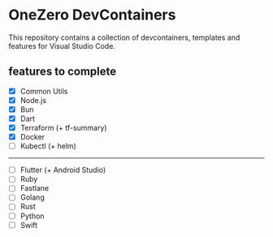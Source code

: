 # OneZero DevContainers

This repository contains a collection of devcontainers, templates and features for Visual Studio Code.

## features to complete

- [x] Common Utils
- [x] Node.js
- [x] Bun
- [x] Dart
- [x] Terraform (+ tf-summary)
- [x] Docker
- [ ] Kubectl (+ helm)

---

- [ ] Flutter (+ Android Studio)
- [ ] Ruby
- [ ] Fastlane
- [ ] Golang
- [ ] Rust
- [ ] Python
- [ ] Swift
